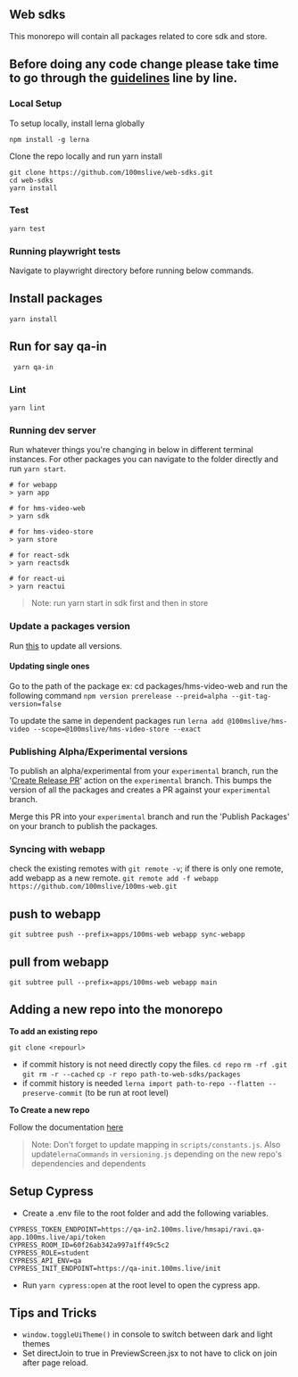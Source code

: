 ## Web sdks

This monorepo will contain all packages related to core sdk and store.

## Before doing any code change please take time to go through the [guidelines](./DEVELOPER.MD) line by line.

### Local Setup

To setup locally, install lerna globally

`npm install -g lerna`

Clone the repo locally and run yarn install

```
git clone https://github.com/100mslive/web-sdks.git
cd web-sdks
yarn install
```

### Test

```
yarn test 

```
### Running playwright tests

Navigate to playwright directory before running below commands.

## Install packages

```
yarn install
```

## Run for say qa-in

```
 yarn qa-in
```

### Lint

```
yarn lint
```

### Running dev server

Run whatever things you're changing in below in different terminal instances. For other packages you can navigate to
the folder directly and run `yarn start`.

```
# for webapp
> yarn app

# for hms-video-web
> yarn sdk

# for hms-video-store
> yarn store

# for react-sdk
> yarn reactsdk

# for react-ui
> yarn reactui
```

> Note: run yarn start in sdk first and then in store

### Update a packages version

Run [this](https://github.com/100mslive/web-sdks/actions/workflows/create-release-pr.yml) to
update all versions.

#### Updating single ones

Go to the path of the package ex: cd packages/hms-video-web and run the following command
`npm version prerelease --preid=alpha --git-tag-version=false`

To update the same in dependent packages run
`lerna add @100mslive/hms-video --scope=@100mslive/hms-video-store --exact`

### Publishing Alpha/Experimental versions

To publish an alpha/experimental from your `experimental` branch, run the '[Create Release PR](https://github.com/100mslive/web-sdks/actions/workflows/publish.yml)' action on the `experimental` branch.
This bumps the version of all the packages and creates a PR against your `experimental` branch.

Merge this PR into your `experimental` branch and run the 'Publish Packages' on your branch to publish the packages.

### Syncing with webapp

check the existing remotes with `git remote -v`;
if there is only one remote, add webapp as a new remote.
`git remote add -f webapp https://github.com/100mslive/100ms-web.git`

## push to webapp

`git subtree push --prefix=apps/100ms-web webapp sync-webapp`

## pull from webapp

`git subtree pull --prefix=apps/100ms-web webapp main`

## Adding a new repo into the monorepo

**To add an existing repo**

`git clone <repourl>`

- if commit history is not need directly copy the files.
  `cd repo`
  `rm -rf .git`
  `git rm -r --cached`
  `cp -r repo path-to-web-sdks/packages`
- if commit history is needed
  `lerna import path-to-repo --flatten --preserve-commit` (to be run at root level)

**To Create a new repo**

Follow the documentation [here](https://github.com/lerna/lerna/tree/main/commands/create#readme)

> Note: Don't forget to update mapping in `scripts/constants.js`. Also update`lernaCommands` in `versioning.js` depending on the new repo's dependencies and dependents

## Setup Cypress

- Create a .env file to the root folder and add the following variables.

```
CYPRESS_TOKEN_ENDPOINT=https://qa-in2.100ms.live/hmsapi/ravi.qa-app.100ms.live/api/token
CYPRESS_ROOM_ID=60f26ab342a997a1ff49c5c2
CYPRESS_ROLE=student
CYPRESS_API_ENV=qa
CYPRESS_INIT_ENDPOINT=https://qa-init.100ms.live/init
```

- Run `yarn cypress:open` at the root level to open the cypress app.

## Tips and Tricks

- `window.toggleUiTheme()` in console to switch between dark and light themes
- Set directJoin to true in PreviewScreen.jsx to not have to click on join after
  page reload.
